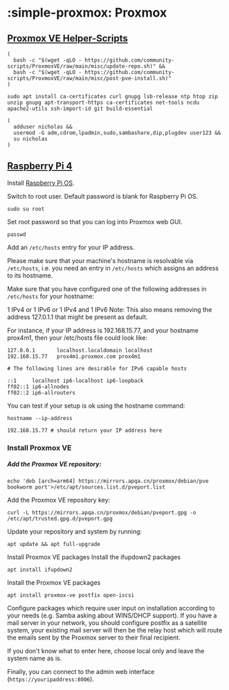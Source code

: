 # :simple-proxmox: Proxmox

## [Proxmox VE Helper-Scripts][1]

```shell
(
  bash -c "$(wget -qLO - https://github.com/community-scripts/ProxmoxVE/raw/main/misc/update-repo.sh)" &&
  bash -c "$(wget -qLO - https://github.com/community-scripts/ProxmoxVE/raw/main/misc/post-pve-install.sh)"
)
```

```shell
sudo apt install ca-certificates curl gnupg lsb-release ntp htop zip unzip gnupg apt-transport-https ca-certificates net-tools ncdu apache2-utils ssh-import-id git build-essential
```

```shell
(
  adduser nicholas &&
  usermod -G adm,cdrom,lpadmin,sudo,sambashare,dip,plugdev user123 &&
  su nicholas
)
```

## [Raspberry Pi 4][2]

Install [Raspberry Pi OS][3].

Switch to root user. Default password is blank for Raspberry Pi OS.

```shell
sudo su root
```

Set root password so that you can log into Proxmox web GUI.

```shell
passwd
```

Add an `/etc/hosts` entry for your IP address.

Please make sure that your machine's hostname is resolvable via `/etc/hosts`, i.e. you need an entry in `/etc/hosts` which assigns an address to its hostname.

Make sure that you have configured one of the following addresses in `/etc/hosts` for your hostname:

1 IPv4 or
1 IPv6 or
1 IPv4 and 1 IPv6
Note: This also means removing the address 127.0.1.1 that might be present as default.

For instance, if your IP address is 192.168.15.77, and your hostname prox4m1, then your /etc/hosts file could look like:

```
127.0.0.1       localhost.localdomain localhost
192.168.15.77   prox4m1.proxmox.com prox4m1

# The following lines are desirable for IPv6 capable hosts

::1     localhost ip6-localhost ip6-loopback
ff02::1 ip6-allnodes
ff02::2 ip6-allrouters
```

You can test if your setup is ok using the hostname command:

```shell
hostname --ip-address
```

```shell
192.168.15.77 # should return your IP address here
```

### Install Proxmox VE

##### Add the Proxmox VE repository:

```shell
echo 'deb [arch=arm64] https://mirrors.apqa.cn/proxmox/debian/pve bookworm port'>/etc/apt/sources.list.d/pveport.list
```

Add the Proxmox VE repository key:

```shell
curl -L https://mirrors.apqa.cn/proxmox/debian/pveport.gpg -o /etc/apt/trusted.gpg.d/pveport.gpg 
```

Update your repository and system by running:

```shell
apt update && apt full-upgrade
```

Install Proxmox VE packages
Install the ifupdown2 packages

```shell
apt install ifupdown2
```

Install the Proxmox VE packages

```shell
apt install proxmox-ve postfix open-iscsi
```

Configure packages which require user input on installation according to your needs (e.g. Samba asking about WINS/DHCP support). If you have a mail server in your network, you should configure postfix as a satellite system, your existing mail server will then be the relay host which will route the emails sent by the Proxmox server to their final recipient.

If you don't know what to enter here, choose local only and leave the system name as is.

Finally, you can connect to the admin web interface (`https://youripaddress:8006`).

[1]: <https://community-scripts.github.io/ProxmoxVE/>
[2]: <https://github.com/jiangcuo/Proxmox-Port/wiki/Install-Proxmox-VE-on-Debian-bookworm>
[3]: <https://www.raspberrypi.com/software/operating-systems/>
